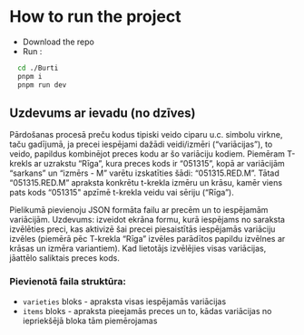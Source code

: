 # How to run the project 

- Download the repo
- Run :

```bash
  cd ./Burti
  pnpm i
  pnpm run dev
```

## Uzdevums ar ievadu (no dzīves)

Pārdošanas procesā preču kodus tipiski veido ciparu u.c. simbolu virkne, taču gadījumā, ja precei iespējami dažādi veidi/izmēri (“variācijas”), to veido, papildus kombinējot preces kodu ar šo variāciju kodiem. Piemēram T-krekls ar uzrakstu “Rīga”, kura preces kods ir “051315”, kopā ar variācijām “sarkans” un “izmērs - M” varētu izskatīties šādi: “051315.RED.M”. Tātad “051315.RED.M” apraksta konkrētu t-krekla izmēru un krāsu, kamēr viens pats kods “051315" apzīmē t-krekla veidu vai sēriju (“Rīga”).

Pielikumā pievienoju JSON formāta failu ar precēm un to iespējamām variācijām. Uzdevums: izveidot ekrāna formu, kurā iespējams no saraksta izvēlēties preci, kas aktivizē šai precei piesaistītās iespējamās variāciju izvēles (piemērā pēc T-krekla “Rīga” izvēles parādītos papildu izvēlnes ar krāsas un izmēra variantiem). Kad lietotājs izvēlējies visas variācijas, jāattēlo saliktais preces kods.

### Pievienotā faila struktūra:

- `varieties` bloks - apraksta visas iespējamās variācijas
- `items` bloks - apraksta pieejamās preces un to, kādas variācijas no iepriekšējā bloka tām piemērojamas

```

```

